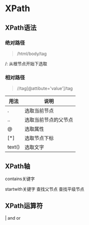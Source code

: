 <!--more-->

# XPath
## XPath语法
### 绝对路径
> /html/body/tag

/: 从根节点开始下选取
### 相对路径
> //tag[@attibute='value']/tag

| 用法 | 说明 |
| ----|-----|
| . | 选取当前节点 |
| .. | 选取当前节点的父节点 |
| @ | 选取属性 |
| [*] | 选取节点下标 |
|text()| 选取文字|

## XPath轴
contains关键字

startwith关键字
查找父节点
查找平级节点

## XPath运算符
|
and
or
